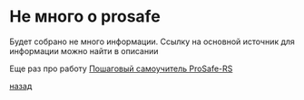 # Не много о prosafe

Будет собрано не много информации. Ссылку на основной источник для информации можно найти в описании

Eще раз про работу 
[Пошаговый самоучитель ProSafe-RS](http://www.maxplant.ru/article/prosafe_tutorial_content.php)

[назад](../index.md)

